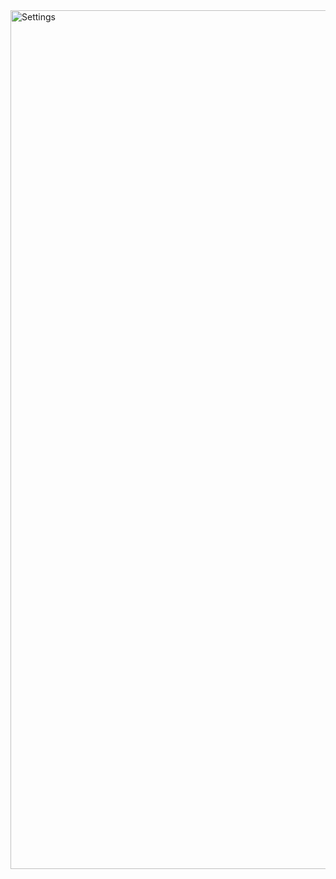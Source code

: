 <img width="1374" alt="Settings " src="https://user-images.githubusercontent.com/78053303/120936838-ea2f8200-c6be-11eb-869e-aa203f7272bd.png">

